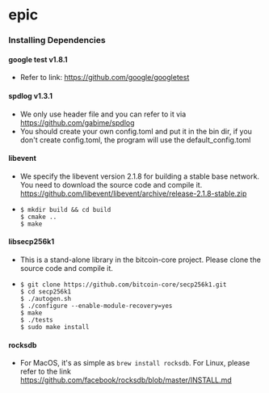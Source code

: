 # epic
### Installing Dependencies

#### google test v1.8.1
   - Refer to link: https://github.com/google/googletest
#### spdlog v1.3.1
   - We only use header file and you can refer to it via https://github.com/gabime/spdlog
   - You should create your own config.toml and put it in the bin dir, if you don't create config.toml, the program will use the default_config.toml
#### libevent
   - We specify the libevent version 2.1.8 for building a stable base network. You need to download the source code and compile it.  https://github.com/libevent/libevent/archive/release-2.1.8-stable.zip

* ```shell
  $ mkdir build && cd build
  $ cmake ..
  $ make
  ```
#### libsecp256k1
   - This is a stand-alone library in the bitcoin-core project. Please clone the source code and compile it.

*  ```shell
   $ git clone https://github.com/bitcoin-core/secp256k1.git
   $ cd secp256k1
   $ ./autogen.sh
   $ ./configure --enable-module-recovery=yes
   $ make
   $ ./tests
   $ sudo make install
   ```
#### rocksdb
* For MacOS, it's as simple as `brew install rocksdb`. For Linux, please refer to the link https://github.com/facebook/rocksdb/blob/master/INSTALL.md

